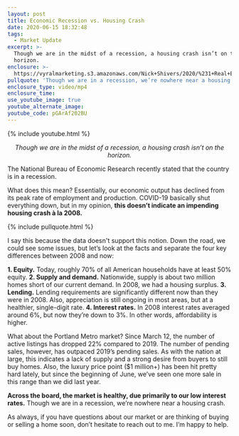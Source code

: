 ```yaml
---
layout: post
title: Economic Recession vs. Housing Crash
date: 2020-06-15 18:32:48
tags:
  - Market Update
excerpt: >-
  Though we are in the midst of a recession, a housing crash isn’t on the
  horizon.
enclosure: >-
  https://vyralmarketing.s3.amazonaws.com/Nick+Shivers/2020/%231+Real+Estate+Team+in+the+Portland+Metro+_+SW+Washington+Will+There+Be+a+Crash_.mp4
pullquote: 'Though we are in a recession, we’re nowhere near a housing crash.'
enclosure_type: video/mp4
enclosure_time:
use_youtube_image: true
youtube_alternate_image:
youtube_code: pGArAf202BU
---
```


{% include youtube.html %}

<p style="text-align: center;"><em>Though we are in the midst of a recession, a housing crash isn’t on the horizon.</em></p>

The National Bureau of Economic Research recently stated that the country is in a recession.

What does this mean? Essentially, our economic output has declined from its peak rate of employment and production. COVID-19 basically shut everything down, but in my opinion, **this doesn’t indicate an impending housing crash à la 2008.**

{% include pullquote.html %}

I say this because the data doesn't support this notion. Down the road, we could see some issues, but let’s look at the facts and separate the four key differences between 2008 and now:

<strong>1. Equity.</strong> Today, roughly 70% of all American households have at least 50% equity.
<strong>2. Supply and demand.</strong> Nationwide, supply is about two million homes short of our current demand. In 2008, we had a housing surplus.
<strong>3. Lending.</strong> Lending requirements are significantly different now than they were in 2008. Also, appreciation is still ongoing in most areas, but at a healthier, single-digit rate.
<strong>4. Interest rates.</strong> In 2008 interest rates averaged around 6%, but now they’re down to 3%. In other words, affordability is higher.&nbsp;

What about the Portland Metro market? Since March 12, the number of active listings has dropped 22% compared to 2019. The number of pending sales, however, has outpaced 2019’s pending sales. As with the nation at large, this indicates a lack of supply and a strong desire from buyers to still buy homes. Also, the luxury price point ($1 million+) has been hit pretty hard lately, but since the beginning of June, we’ve seen one more sale in this range than we did last year.&nbsp;

**Across the board, the market is healthy, due primarily to our low interest rates.** Though we are in a recession, we’re nowhere near a housing crash.&nbsp;

As always, if you have questions about our market or are thinking of buying or selling a home soon, don’t hesitate to reach out to me. I’m happy to help.